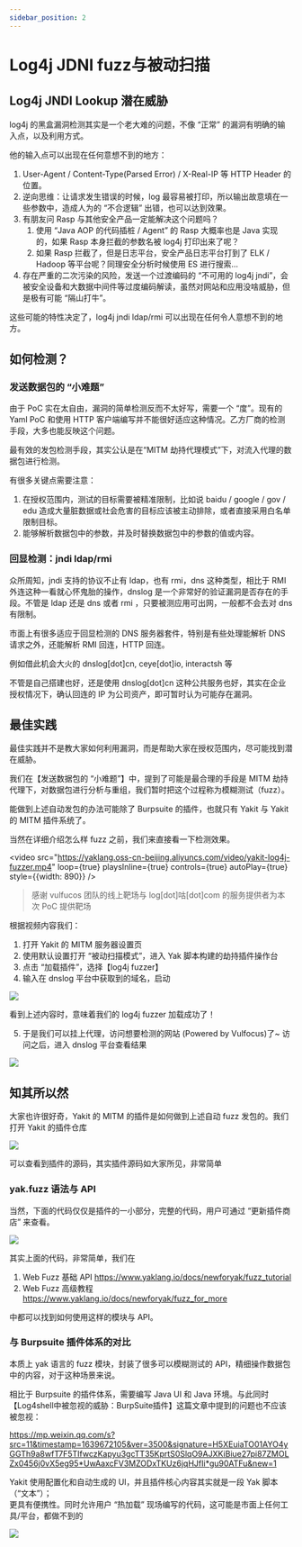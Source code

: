 ```yaml
---
sidebar_position: 2
---
```


# Log4j JDNI fuzz与被动扫描

## Log4j JNDI Lookup 潜在威胁
log4j 的黑盒漏洞检测其实是一个老大难的问题，不像 “正常” 的漏洞有明确的输入点，以及利用方式。

他的输入点可以出现在任何意想不到的地方：

1. User-Agent / Content-Type(Parsed Error) / X-Real-IP 等 HTTP Header 的位置。
2. 逆向思维：让请求发生错误的时候，log 最容易被打印，所以输出故意填在一些参数中，造成人为的 “不合逻辑” 出错，也可以达到效果。
3. 有朋友问 Rasp 与其他安全产品一定能解决这个问题吗？
    1. 使用 “Java AOP 的代码插桩 / Agent” 的 Rasp 大概率也是 Java 实现的，如果 Rasp 本身拦截的参数名被 log4j 打印出来了呢？
    2. 如果 Rasp 拦截了，但是日志平台，安全产品日志平台打到了 ELK / Hadoop 等平台呢？同理安全分析时候使用 ES 进行搜索...
4. 存在严重的二次污染的风险，发送一个过渡编码的 “不可用的 log4j jndi”，会被安全设备和大数据中间件等过度编码解读，虽然对网站和应用没啥威胁，但是极有可能 “隔山打牛”。

这些可能的特性决定了，log4j jndi ldap/rmi 可以出现在任何令人意想不到的地方。

## 如何检测？
### 发送数据包的 “小难题”
由于 PoC 实在太自由，漏洞的简单检测反而不太好写，需要一个 “度”。现有的 Yaml PoC 和使用 HTTP 客户端编写并不能很好适应这种情况。乙方厂商的检测手段，大多也能反映这个问题。

最有效的发包检测手段，其实公认是在“MITM 劫持代理模式”下，对流入代理的数据包进行检测。

有很多关键点需要注意：

1. 在授权范围内，测试的目标需要被精准限制，比如说 baidu / google / gov / edu 造成大量脏数据或社会危害的目标应该被主动排除，或者直接采用白名单限制目标。
2. 能够解析数据包中的参数，并及时替换数据包中的参数的值或内容。

### 回显检测：jndi ldap/rmi
众所周知，jndi 支持的协议不止有 ldap，也有 rmi，dns 这种类型，相比于 RMI 外连这种一看就心怀鬼胎的操作，dnslog 是一个非常好的验证漏洞是否存在的手段。不管是 ldap 还是 dns 或者 rmi ，只要被测应用可出网，一般都不会去对 dns 有限制。

市面上有很多适应于回显检测的 DNS 服务器套件，特别是有些处理能解析 DNS 请求之外，还能解析 RMI 回连，HTTP 回连。

例如借此机会大火的 dnslog[dot]cn, ceye[dot]io, interactsh 等

不管是自己搭建也好，还是使用 dnslog[dot]cn 这种公共服务也好，其实在企业授权情况下，确认回连的 IP 为公司资产，即可暂时认为可能存在漏洞。

## 最佳实践
最佳实践并不是教大家如何利用漏洞，而是帮助大家在授权范围内，尽可能找到潜在威胁。

我们在【发送数据包的 “小难题”】中，提到了可能是最合理的手段是 MITM 劫持代理下，对数据包进行分析与重组，我们暂时把这个过程称为模糊测试（fuzz）。

能做到上述自动发包的办法可能除了 Burpsuite 的插件，也就只有 Yakit 与 Yakit 的 MITM 插件系统了。

当然在详细介绍怎么样 fuzz 之前，我们来直接看一下检测效果。

<video
    src="https://yaklang.oss-cn-beijing.aliyuncs.com/video/yakit-log4j-fuzzer.mp4"
    loop={true} playsInline={true} controls={true} autoPlay={true} style={{width: 890}}
/>


>感谢 vulfucos 团队的线上靶场与 log[dot]咕[dot]com 的服务提供者为本次 PoC 提供靶场

根据视频内容我们：

1. 打开 Yakit 的 MITM 服务器设置页
2. 使用默认设置打开 “被动扫描模式”，进入 Yak 脚本构建的劫持插件操作台
3. 点击 “加载插件”，选择【log4j fuzzer】
4. 输入在 dnslog 平台中获取到的域名，启动

![](/img/products/yakit/passive-scanning-dnslog.png)

看到上述内容时，意味着我们的 log4j fuzzer 加载成功了！

5. 于是我们可以挂上代理，访问想要检测的网站 (Powered by Vulfocus)了~ 
访问之后，进入 dnslog 平台查看结果

![](/img/products/yakit/passive-scanning-agent.png)

## 知其所以然
大家也许很好奇，Yakit 的 MITM 的插件是如何做到上述自动 fuzz 发包的。我们打开 Yakit 的插件仓库

![](/img/products/yakit/passive-scanning-fuzz.png)

可以查看到插件的源码，其实插件源码如大家所见，非常简单

### yak.fuzz 语法与 API
当然，下面的代码仅仅是插件的一小部分，完整的代码，用户可通过 “更新插件商店” 来查看。

![](/img/products/yakit/passive-scanning-fuzz-1.png)

其实上面的代码，非常简单，我们在

1. Web Fuzz 基础 API https://www.yaklang.io/docs/newforyak/fuzz_tutorial
2. Web Fuzz 高级教程 https://www.yaklang.io/docs/newforyak/fuzz_for_more

中都可以找到如何使用这样的模块与 API。

### 与 Burpsuite 插件体系的对比
本质上 yak 语言的 fuzz 模块，封装了很多可以模糊测试的 API，精细操作数据包中的内容，对于这种场景来说。

相比于 Burpsuite 的插件体系，需要编写 Java UI 和 Java 环境。与此同时【Log4shell中被忽视的威胁：BurpSuite插件】这篇文章中提到的问题也不应该被忽视：

https://mp.weixin.qq.com/s?src=11&timestamp=1639672105&ver=3500&signature=H5XEuiaTO01AYO4yGGTh9a8wfT7F5TIfwczKapyu3gcTT35KprtS0SlqO9AJXKiBiue27pi87ZMOLZx0456j0vX5eg95*UwAaxcFV3MZODxTKUz6jqHJfIi*gu90ATFu&new=1

Yakit 使用配置化和自动生成的 UI，并且插件核心内容其实就是一段 Yak 脚本（“文本”）；    
更具有便携性。同时允许用户 “热加载” 现场编写的代码，这可能是市面上任何工具/平台，都做不到的

![](/img/products/yakit/passive-scanning-burpsuite.png)

